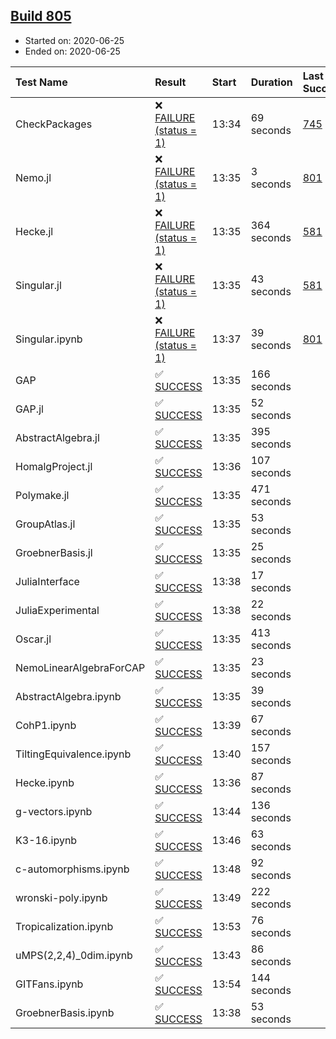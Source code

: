 ## [Build 805](https://oscarci.mathematik.uni-kl.de/job/oscar-julia-1.4/805/)

* Started on: 2020-06-25
* Ended on: 2020-06-25

| Test Name    | Result | Start | Duration | Last Success | First Failure |
|:-------------|:-------|:------|:---------|:-------------|:--------------|
| CheckPackages | ❌ [FAILURE (status = 1)](https://oscarci.mathematik.uni-kl.de/job/oscar-julia-1.4/805/artifact/logs/build-805/CheckPackages.log) | 13:34 | 69 seconds | [745](https://oscarci.mathematik.uni-kl.de/job/oscar-julia-1.4/745/) | [746](https://oscarci.mathematik.uni-kl.de/job/oscar-julia-1.4/746/) |
| Nemo.jl | ❌ [FAILURE (status = 1)](https://oscarci.mathematik.uni-kl.de/job/oscar-julia-1.4/805/artifact/logs/build-805/Nemo.jl.log) | 13:35 | 3 seconds | [801](https://oscarci.mathematik.uni-kl.de/job/oscar-julia-1.4/801/) | [802](https://oscarci.mathematik.uni-kl.de/job/oscar-julia-1.4/802/) |
| Hecke.jl | ❌ [FAILURE (status = 1)](https://oscarci.mathematik.uni-kl.de/job/oscar-julia-1.4/805/artifact/logs/build-805/Hecke.jl.log) | 13:35 | 364 seconds | [581](https://oscarci.mathematik.uni-kl.de/job/oscar-julia-1.4/581/) | [582](https://oscarci.mathematik.uni-kl.de/job/oscar-julia-1.4/582/) |
| Singular.jl | ❌ [FAILURE (status = 1)](https://oscarci.mathematik.uni-kl.de/job/oscar-julia-1.4/805/artifact/logs/build-805/Singular.jl.log) | 13:35 | 43 seconds | [581](https://oscarci.mathematik.uni-kl.de/job/oscar-julia-1.4/581/) | [582](https://oscarci.mathematik.uni-kl.de/job/oscar-julia-1.4/582/) |
| Singular.ipynb | ❌ [FAILURE (status = 1)](https://oscarci.mathematik.uni-kl.de/job/oscar-julia-1.4/805/artifact/logs/build-805/Singular.ipynb.log) | 13:37 | 39 seconds | [801](https://oscarci.mathematik.uni-kl.de/job/oscar-julia-1.4/801/) | [802](https://oscarci.mathematik.uni-kl.de/job/oscar-julia-1.4/802/) |
| GAP | ✅ [SUCCESS](https://oscarci.mathematik.uni-kl.de/job/oscar-julia-1.4/805/artifact/logs/build-805/GAP.log) | 13:35 | 166 seconds |  |  |
| GAP.jl | ✅ [SUCCESS](https://oscarci.mathematik.uni-kl.de/job/oscar-julia-1.4/805/artifact/logs/build-805/GAP.jl.log) | 13:35 | 52 seconds |  |  |
| AbstractAlgebra.jl | ✅ [SUCCESS](https://oscarci.mathematik.uni-kl.de/job/oscar-julia-1.4/805/artifact/logs/build-805/AbstractAlgebra.jl.log) | 13:35 | 395 seconds |  |  |
| HomalgProject.jl | ✅ [SUCCESS](https://oscarci.mathematik.uni-kl.de/job/oscar-julia-1.4/805/artifact/logs/build-805/HomalgProject.jl.log) | 13:36 | 107 seconds |  |  |
| Polymake.jl | ✅ [SUCCESS](https://oscarci.mathematik.uni-kl.de/job/oscar-julia-1.4/805/artifact/logs/build-805/Polymake.jl.log) | 13:35 | 471 seconds |  |  |
| GroupAtlas.jl | ✅ [SUCCESS](https://oscarci.mathematik.uni-kl.de/job/oscar-julia-1.4/805/artifact/logs/build-805/GroupAtlas.jl.log) | 13:35 | 53 seconds |  |  |
| GroebnerBasis.jl | ✅ [SUCCESS](https://oscarci.mathematik.uni-kl.de/job/oscar-julia-1.4/805/artifact/logs/build-805/GroebnerBasis.jl.log) | 13:35 | 25 seconds |  |  |
| JuliaInterface | ✅ [SUCCESS](https://oscarci.mathematik.uni-kl.de/job/oscar-julia-1.4/805/artifact/logs/build-805/JuliaInterface.log) | 13:38 | 17 seconds |  |  |
| JuliaExperimental | ✅ [SUCCESS](https://oscarci.mathematik.uni-kl.de/job/oscar-julia-1.4/805/artifact/logs/build-805/JuliaExperimental.log) | 13:38 | 22 seconds |  |  |
| Oscar.jl | ✅ [SUCCESS](https://oscarci.mathematik.uni-kl.de/job/oscar-julia-1.4/805/artifact/logs/build-805/Oscar.jl.log) | 13:35 | 413 seconds |  |  |
| NemoLinearAlgebraForCAP | ✅ [SUCCESS](https://oscarci.mathematik.uni-kl.de/job/oscar-julia-1.4/805/artifact/logs/build-805/NemoLinearAlgebraForCAP.log) | 13:35 | 23 seconds |  |  |
| AbstractAlgebra.ipynb | ✅ [SUCCESS](https://oscarci.mathematik.uni-kl.de/job/oscar-julia-1.4/805/artifact/logs/build-805/AbstractAlgebra.ipynb.log) | 13:35 | 39 seconds |  |  |
| CohP1.ipynb | ✅ [SUCCESS](https://oscarci.mathematik.uni-kl.de/job/oscar-julia-1.4/805/artifact/logs/build-805/CohP1.ipynb.log) | 13:39 | 67 seconds |  |  |
| TiltingEquivalence.ipynb | ✅ [SUCCESS](https://oscarci.mathematik.uni-kl.de/job/oscar-julia-1.4/805/artifact/logs/build-805/TiltingEquivalence.ipynb.log) | 13:40 | 157 seconds |  |  |
| Hecke.ipynb | ✅ [SUCCESS](https://oscarci.mathematik.uni-kl.de/job/oscar-julia-1.4/805/artifact/logs/build-805/Hecke.ipynb.log) | 13:36 | 87 seconds |  |  |
| g-vectors.ipynb | ✅ [SUCCESS](https://oscarci.mathematik.uni-kl.de/job/oscar-julia-1.4/805/artifact/logs/build-805/g-vectors.ipynb.log) | 13:44 | 136 seconds |  |  |
| K3-16.ipynb | ✅ [SUCCESS](https://oscarci.mathematik.uni-kl.de/job/oscar-julia-1.4/805/artifact/logs/build-805/K3-16.ipynb.log) | 13:46 | 63 seconds |  |  |
| c-automorphisms.ipynb | ✅ [SUCCESS](https://oscarci.mathematik.uni-kl.de/job/oscar-julia-1.4/805/artifact/logs/build-805/c-automorphisms.ipynb.log) | 13:48 | 92 seconds |  |  |
| wronski-poly.ipynb | ✅ [SUCCESS](https://oscarci.mathematik.uni-kl.de/job/oscar-julia-1.4/805/artifact/logs/build-805/wronski-poly.ipynb.log) | 13:49 | 222 seconds |  |  |
| Tropicalization.ipynb | ✅ [SUCCESS](https://oscarci.mathematik.uni-kl.de/job/oscar-julia-1.4/805/artifact/logs/build-805/Tropicalization.ipynb.log) | 13:53 | 76 seconds |  |  |
| uMPS(2,2,4)_0dim.ipynb | ✅ [SUCCESS](https://oscarci.mathematik.uni-kl.de/job/oscar-julia-1.4/805/artifact/logs/build-805/uMPS-2-2-4-_0dim.ipynb.log) | 13:43 | 86 seconds |  |  |
| GITFans.ipynb | ✅ [SUCCESS](https://oscarci.mathematik.uni-kl.de/job/oscar-julia-1.4/805/artifact/logs/build-805/GITFans.ipynb.log) | 13:54 | 144 seconds |  |  |
| GroebnerBasis.ipynb | ✅ [SUCCESS](https://oscarci.mathematik.uni-kl.de/job/oscar-julia-1.4/805/artifact/logs/build-805/GroebnerBasis.ipynb.log) | 13:38 | 53 seconds |  |  |
